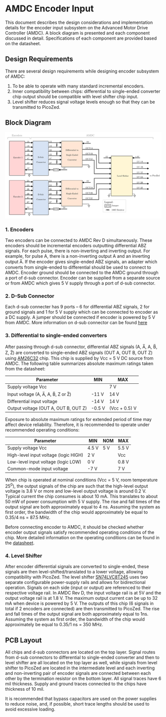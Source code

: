# AMDC Encoder Input

This document describes the design considerations and implementation details for the encoder input subsystem on the Advanced Motor Drive Controller (AMDC). A block diagram is presented and each component discussed in detail. Specifications of each component are provided based on the datasheet.

## Design Requirements

There are several design requirements while designing encoder subsystem of AMDC:
1.	To be able to operate with many standard incremental encoders.
2.	Inner compatibility between chips: differential to single-ended converter chip output should be compatible with level shifter chip input.
3.	Level shifter reduces signal voltage levels enough so that they can be transmitted to PicoZed.

## Block Diagram

<img src="images/amdc-encoder.svg" />

### 1. Encoders
Two encoders can be connected to AMDC Rev D simultaneously. These encoders should be incremental encoders outputting differential ABZ signals. For each pulse, there is non-inverting and inverting output. For example, for pulse A, there is a non-inverting output A and an inverting output A̅. If the encoder gives single-ended ABZ signals, an adapter which converts from single-ended to differential should be used to connect to AMDC. Encoder ground should be connected to the AMDC ground through a port of d-sub connector. Encoder can be supplied from a separate source or from AMDC which gives 5 V supply through a port of d-sub connector.
### 2. D-Sub Connector
Each d-sub connecter has 9 ports – 6 for differential ABZ signals, 2 for ground signals and 1 for 5 V supply which can be connected to encoder as a DC supply. A jumper should be connected if encoder is powered by 5 V from AMDC. More information on d-sub connector can be found [here]( https://www.alliedelec.com/m/d/c3366066d9274ddf3c20bc3008518f5b.pdf?src-supplier=Allied+Electronics)
### 3. Differential to single-ended converters
After passing through d-sub connector, differential ABZ signals (A, A̅, A, B̅, Z, Z̅) are converted to single-ended ABZ signals (OUT A, OUT B, OUT Z) using [AM26C32](http://www.ti.com/lit/ds/symlink/am26c32.pdf) chip. This chip is supplied by Vcc = 5 V DC source from AMDC. The following table summarizes absolute maximum ratings taken from the datasheet:   

| Parameter | MIN            | MAX                | 
|-------------------|-----------------|----------------------|
| Supply voltage Vcc             |                 | 7 V          |
| Input voltage (A, A̅, A, B̅, Z or Z̅)           | -11 V            | 14 V     |
| Differential input voltage      | -14 V            | 14 V    |
| Output voltage (OUT A, OUT B, OUT Z) | -0.5 V              | (Vcc + 0.5) V  |

Exposure to absolute maximum ratings for extended period of time may affect device reliability. Therefore, it is recommended to operate under recommended operating conditions:

| Parameter | MIN            | NOM                | MAX|
|-------------------|-----------------|----------------------|----------------------|
| Supply voltage Vcc             | 4.5 V | 5 V          | 5.5 V |
| High-level input voltage (logic HIGH) | 2 V |      | Vcc     |
| Low-level input voltage (logic LOW)   | 0 V |      | 0.8 V    |
| Common-mode input voltage | -7 V      |      | 7 V  |

When chip is operated at nominal conditions (Vcc = 5 V, room temperature 25<sup>0</sup>), the output signals of the chip are such that the high-level output voltage is 3.8 V or more and low-level output voltage is around 0.2 V. Typical current the chip consumes is about 10 mA. This translates to about 50 mW of power consumption with 5 V supply. The rise and fall times of the output signal are both approximately equal to 4 ns. Assuming the system as first order, the bandwidth of the chip would approximately be equal to 0.35/4 ns = 87.5 MHz.

Before connecting encoder to AMDC, it should be checked whether encoder output signals satisfy recommended operating conditions of the chip. More detailed information on the operating conditions can be found in the [datasheet](http://www.ti.com/lit/ds/symlink/am26c32.pdf).


### 4. Level Shifter
After encoder differential signals are converted to single-ended, these signals are then level-shifted/translated to a lower voltage, allowing compatibility with PicoZed. The level shifter [SN74LVC8T245](http://www.ti.com/lit/ds/symlink/sn74lvc8t245.pdf) uses two separate configurable power-supply rails and allows for bidirectional operation. Signals on each side (input or output) are referenced to their respective voltage rail. In AMDC Rev D, the input voltage rail is at 5V and the output voltage rail is at 1.8 V. The maximum output current can be up to 32 mA when
device is powered by 5 V. The outputs of this chip (6 signals in total if 2 encoders are connected) are then transmitted to PicoZed.
The rise and fall times of the output signal are both approximately equal to 1ns. Assuming the system as first order, the bandwidth of the chip would approximately be equal to 0.35/1 ns = 350 MHz.

## PCB Layout

All chips and d-sub connectors are located on the top layer. Signal routes from d-sub connectors to differential to single-ended converter and then to level shifter are all located on the top layer as well, while signals from level shifter to PicoZed are located in the intermediate level and each inverting and non-inverting pair of encoder signals are connected between each other by the termination resistor on the bottom layer. All signal traces have 6 mil thickness. Supply and ground traces connected to the chips have thickness of 10 mil.

It is recommended that bypass capacitors are used on the power supplies to reduce noise, and, if possible, short trace lengths should be used to avoid excessive loading.




